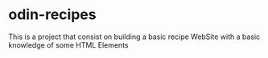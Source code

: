 # odin-recipes
This is a project that consist on building a basic recipe WebSite with a basic knowledge of some HTML Elements